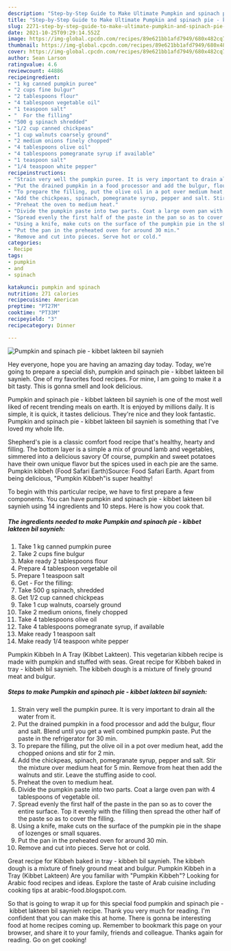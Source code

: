 ```yaml
---
description: "Step-by-Step Guide to Make Ultimate Pumpkin and spinach pie - kibbet lakteen bil saynieh"
title: "Step-by-Step Guide to Make Ultimate Pumpkin and spinach pie - kibbet lakteen bil saynieh"
slug: 2271-step-by-step-guide-to-make-ultimate-pumpkin-and-spinach-pie-kibbet-lakteen-bil-saynieh
date: 2021-10-25T09:29:14.552Z
image: https://img-global.cpcdn.com/recipes/89e621bb1afd7949/680x482cq70/pumpkin-and-spinach-pie-kibbet-lakteen-bil-saynieh-recipe-main-photo.jpg
thumbnail: https://img-global.cpcdn.com/recipes/89e621bb1afd7949/680x482cq70/pumpkin-and-spinach-pie-kibbet-lakteen-bil-saynieh-recipe-main-photo.jpg
cover: https://img-global.cpcdn.com/recipes/89e621bb1afd7949/680x482cq70/pumpkin-and-spinach-pie-kibbet-lakteen-bil-saynieh-recipe-main-photo.jpg
author: Sean Larson
ratingvalue: 4.6
reviewcount: 44886
recipeingredient:
- "1 kg canned pumpkin puree"
- "2 cups fine bulgur"
- "2 tablespoons flour"
- "4 tablespoon vegetable oil"
- "1 teaspoon salt"
- "  For the filling"
- "500 g spinach shredded"
- "1/2 cup canned chickpeas"
- "1 cup walnuts coarsely ground"
- "2 medium onions finely chopped"
- "4 tablespoons olive oil"
- "4 tablespoons pomegranate syrup if available"
- "1 teaspoon salt"
- "1/4 teaspoon white pepper"
recipeinstructions:
- "Strain very well the pumpkin puree. It is very important to drain all the water from it."
- "Put the drained pumpkin in a food processor and add the bulgur, flour and salt. Blend until you get a well combined pumpkin paste. Put the paste in the refrigerator for 30 min."
- "To prepare the filling, put the olive oil in a pot over medium heat, add the chopped onions and stir for 2 min."
- "Add the chickpeas, spinach, pomegranate syrup, pepper and salt. Stir the mixture over medium heat for 5 min. Remove from heat then add the walnuts and stir. Leave the stuffing aside to cool."
- "Preheat the oven to medium heat."
- "Divide the pumpkin paste into two parts. Coat a large oven pan with 4 tablespoons of vegetable oil."
- "Spread evenly the first half of the paste in the pan so as to cover the entire surface. Top it evenly with the filling then spread the other half of the paste so as to cover the filling."
- "Using a knife, make cuts on the surface of the pumpkin pie in the shape of lozenges or small squares."
- "Put the pan in the preheated oven for around 30 min."
- "Remove and cut into pieces. Serve hot or cold."
categories:
- Recipe
tags:
- pumpkin
- and
- spinach

katakunci: pumpkin and spinach 
nutrition: 271 calories
recipecuisine: American
preptime: "PT27M"
cooktime: "PT33M"
recipeyield: "3"
recipecategory: Dinner

---
```



![Pumpkin and spinach pie - kibbet lakteen bil saynieh](https://img-global.cpcdn.com/recipes/89e621bb1afd7949/680x482cq70/pumpkin-and-spinach-pie-kibbet-lakteen-bil-saynieh-recipe-main-photo.jpg)

Hey everyone, hope you are having an amazing day today. Today, we're going to prepare a special dish, pumpkin and spinach pie - kibbet lakteen bil saynieh. One of my favorites food recipes. For mine, I am going to make it a bit tasty. This is gonna smell and look delicious.

Pumpkin and spinach pie - kibbet lakteen bil saynieh is one of the most well liked of recent trending meals on earth. It is enjoyed by millions daily. It is simple, it is quick, it tastes delicious. They're nice and they look fantastic. Pumpkin and spinach pie - kibbet lakteen bil saynieh is something that I've loved my whole life.

Shepherd's pie is a classic comfort food recipe that's healthy, hearty and filling. The bottom layer is a simple a mix of ground lamb and vegetables, simmered into a delicious savory Of course, pumpkin and sweet potatoes have their own unique flavor but the spices used in each pie are the same. Pumpkin kibbeh (Food Safari Earth)Source: Food Safari Earth. Apart from being delicious, "Pumpkin Kibbeh"is super healthy!


To begin with this particular recipe, we have to first prepare a few components. You can have pumpkin and spinach pie - kibbet lakteen bil saynieh using 14 ingredients and 10 steps. Here is how you cook that.

<!--inarticleads1-->

##### The ingredients needed to make Pumpkin and spinach pie - kibbet lakteen bil saynieh:

1. Take 1 kg canned pumpkin puree
1. Take 2 cups fine bulgur
1. Make ready 2 tablespoons flour
1. Prepare 4 tablespoon vegetable oil
1. Prepare 1 teaspoon salt
1. Get  - For the filling:
1. Take 500 g spinach, shredded
1. Get 1/2 cup canned chickpeas
1. Take 1 cup walnuts, coarsely ground
1. Take 2 medium onions, finely chopped
1. Take 4 tablespoons olive oil
1. Take 4 tablespoons pomegranate syrup, if available
1. Make ready 1 teaspoon salt
1. Make ready 1/4 teaspoon white pepper


Pumpkin Kibbeh In A Tray (Kibbet Lakteen). This vegetarian kibbeh recipe is made with pumpkin and stuffed with seas. Great recipe for Kibbeh baked in tray - kibbeh bil saynieh. The kibbeh dough is a mixture of finely ground meat and bulgur. 

<!--inarticleads2-->

##### Steps to make Pumpkin and spinach pie - kibbet lakteen bil saynieh:

1. Strain very well the pumpkin puree. It is very important to drain all the water from it.
1. Put the drained pumpkin in a food processor and add the bulgur, flour and salt. Blend until you get a well combined pumpkin paste. Put the paste in the refrigerator for 30 min.
1. To prepare the filling, put the olive oil in a pot over medium heat, add the chopped onions and stir for 2 min.
1. Add the chickpeas, spinach, pomegranate syrup, pepper and salt. Stir the mixture over medium heat for 5 min. Remove from heat then add the walnuts and stir. Leave the stuffing aside to cool.
1. Preheat the oven to medium heat.
1. Divide the pumpkin paste into two parts. Coat a large oven pan with 4 tablespoons of vegetable oil.
1. Spread evenly the first half of the paste in the pan so as to cover the entire surface. Top it evenly with the filling then spread the other half of the paste so as to cover the filling.
1. Using a knife, make cuts on the surface of the pumpkin pie in the shape of lozenges or small squares.
1. Put the pan in the preheated oven for around 30 min.
1. Remove and cut into pieces. Serve hot or cold.


Great recipe for Kibbeh baked in tray - kibbeh bil saynieh. The kibbeh dough is a mixture of finely ground meat and bulgur. Pumpkin Kibbeh in a Tray (Kibbet Lakteen) Are you familiar with "Pumpkin Kibbeh"? Looking for Arabic food recipes and ideas. Explore the taste of Arab cuisine including cooking tips at arabic-food.blogspot.com. 

So that is going to wrap it up for this special food pumpkin and spinach pie - kibbet lakteen bil saynieh recipe. Thank you very much for reading. I'm confident that you can make this at home. There is gonna be interesting food at home recipes coming up. Remember to bookmark this page on your browser, and share it to your family, friends and colleague. Thanks again for reading. Go on get cooking!
